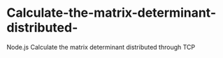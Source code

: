Calculate-the-matrix-determinant-distributed-
=============================================

Node.js Calculate the matrix determinant distributed through TCP
